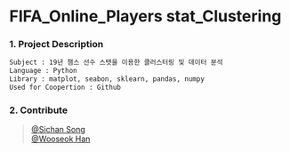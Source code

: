 # FIFA_Online_Players stat_Clustering

### 1. Project Description

```sh
Subject : 19년 챔스 선수 스탯을 이용한 클러스터링 및 데이터 분석
Language : Python
Library : matplot, seabon, sklearn, pandas, numpy
Used for Coopertion : Github
```

### 2. Contribute

> [@Sichan Song](https://github.com/sichan0107/fifa_online_cluster) <br>
> [@Wooseok Han](https://github.com/hanwo)
